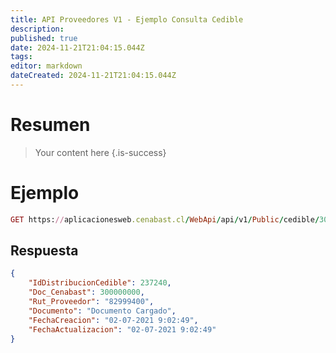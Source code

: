 ```yaml
---
title: API Proveedores V1 - Ejemplo Consulta Cedible
description: 
published: true
date: 2024-11-21T21:04:15.044Z
tags: 
editor: markdown
dateCreated: 2024-11-21T21:04:15.044Z
---
```


# Resumen
> Your content here
{.is-success}


# Ejemplo

```ruby
GET https://aplicacionesweb.cenabast.cl/WebApi/api/v1/Public/cedible/300000000
``` 

## Respuesta

```json
{
    "IdDistribucionCedible": 237240,
    "Doc_Cenabast": 300000000,
    "Rut_Proveedor": "82999400",
    "Documento": "Documento Cargado",
    "FechaCreacion": "02-07-2021 9:02:49",
    "FechaActualizacion": "02-07-2021 9:02:49"
}
```

